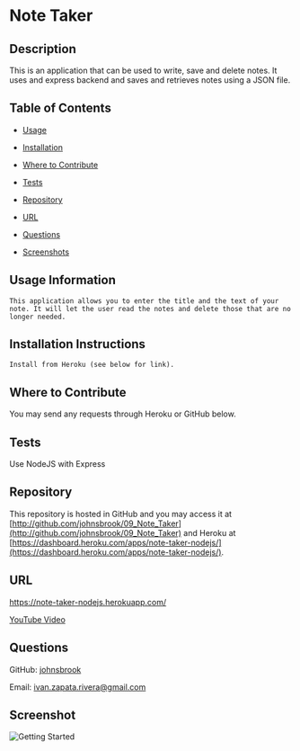 
# Note Taker  


## Description 
 
This is an application that can be used to write, save and delete notes. It uses and express backend and saves and retrieves notes using a JSON file.  


## Table of Contents 


* [Usage](#usage-information) 

* [Installation](#installation-instructions) 

* [Where to Contribute](#where-to-contribute) 

* [Tests](#tests) 

* [Repository](#repository) 

* [URL](#url) 

* [Questions](#questions) 

* [Screenshots](#screenshots) 


## Usage Information 
 
    This application allows you to enter the title and the text of your note. It will let the user read the notes and delete those that are no longer needed.  


## Installation Instructions 
 
    Install from Heroku (see below for link). 

    
## Where to Contribute 
 
You may send any requests through Heroku or GitHub below. 


## Tests 
 
Use NodeJS with Express 


## Repository 
 
This repository is hosted in GitHub and you may access it at [http://github.com/johnsbrook/09_Note_Taker](http://github.com/johnsbrook/09_Note_Taker) and Heroku at  [https://dashboard.heroku.com/apps/note-taker-nodejs/](https://dashboard.heroku.com/apps/note-taker-nodejs/). 


## URL 
 
[https://note-taker-nodejs.herokuapp.com/ ](https://note-taker-nodejs.herokuapp.com/ ) 

[YouTube Video](https://youtu.be/cOx9jIDuetM)


## Questions
 
GitHub: [johnsbrook](https://github.com/johnsbrook) 
 
Email: [ivan.zapata.rivera@gmail.com](mailto:ivan.zapata.rivera@gmail.com)

## Screenshot 
 
![Getting Started](public/assets/images/screenshot.gif) 
 
